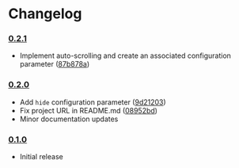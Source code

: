 # Changelog

### [0.2.1](https://github.com/speelbarrow/spLauncher.nvim/tree/v0.2.1)
- Implement auto-scrolling and create an associated configuration parameter ([87b878a](
https://github.com/speelbarrow/spLauncher.nvim/commit/87b878af8232934aa59fb5ce6afde3a08123e2b9))

### [0.2.0](https://github.com/speelbarrow/spLauncher.nvim/tree/v0.2.0)
- Add `hide` configuration parameter ([9d21203](
https://github.com/speelbarrow/spLauncher.nvim/commit/9d21203f95d9a1065faa18d607a5ca5643ea7a05))
- Fix project URL in README.md ([08952bd](
https://github.com/speelbarrow/spLauncher.nvim/commit/08952bd39ae91f3df444a3d8f1f121ebacfa35ea)) 
- Minor documentation updates


### [0.1.0](https://github.com/speelbarrow/spLauncher.nvim/tree/v0.1.0)
- Initial release
